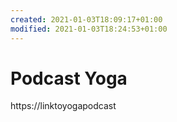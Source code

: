 ```yaml
---
created: 2021-01-03T18:09:17+01:00
modified: 2021-01-03T18:24:53+01:00
---
```


# Podcast Yoga

https://linktoyogapodcast